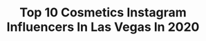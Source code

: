 ---
title: Top 10 Cosmetics Instagram Influencers In Las Vegas In 2020
description: >-
  Find top cosmetics Instagram influencers in Las Vegas in 2020. Most popular hashtags: #morphebabe #makeuptutorial #mothersday #forever21.
platform: Instagram
profiles:
  - username: "chelseymac_"
    fullname: >-
      Chelsey Mac
    location: "United States"
    followers: 37479
    engagement: 367
    commentsToLikes: 0.029964
    id: ck5hkldrbimt20i11e8sielul
    verified: false
    hashtags: "#tradeswomen, #minihusky, #toypomsky, #inkedwomen"
  - username: "savannahlynx"
    fullname: >-
      Savannah Lynx
    location: "United States"
    followers: 66528
    engagement: 126
    commentsToLikes: 0.045223
    id: ck6tmayfo7i7e0j71j4zxh5pe
    verified: false
    hashtags: "#quarantini, #formalwear, #whoisthisperson, #psychology"
  - username: "bjaymakeup"
    fullname: >-
      Brittany Jay
    location: "United States"
    followers: 10129
    engagement: 1007
    commentsToLikes: 0.073655
    id: ck0twhpc6ffic0i198bl6rih8
    verified: false
    hashtags: "#makeuptutorial, #makeupideas, #abhjunkies, #blazin"
  - username: "glowinriss"
    fullname: >-
      Marissa A
    location: "United States"
    followers: 55835
    engagement: 424
    commentsToLikes: 0.024072
    id: ck0u8nfi17wpa0i19jcib3vhx
    verified: false
    hashtags: "#lolashoetique, #wingedliner, #eyelashes, #easter"
  - username: "blissbrie"
    fullname: >-
      Bridget
    location: "United States"
    followers: 6475
    engagement: 497
    commentsToLikes: 0.137659
    id: ck6u0h4g8fnyl0j71fs5fugge
    verified: false
    hashtags: "#narsissist, #fashiontips, #bebellababe, #ofrabeauties"
  - username: "andrewsaintandrew"
    fullname: >-
      Andrew Saint Andrew 👑
    location: "United States"
    followers: 26095
    engagement: 143
    commentsToLikes: 0.067754
    id: ck5q52o1zr4rz0i112x5e82kq
    verified: false
    hashtags: "#enews, #diamondlightsfinisher"
  - username: "jenjenmakeup"
    fullname: >-
      Jenny
    location: "United States"
    followers: 197339
    engagement: 250
    commentsToLikes: 0.019067
    id: ck0vv567qnlil0i19t0mqcvht
    verified: false
    hashtags: "#proluxcosmetics, #underratedglam, #makeupartist, #focallurebeauty"
  - username: "xglambylissx"
    fullname: >-
      Lissette Zamora
    location: "United States"
    followers: 108691
    engagement: 374
    commentsToLikes: 0.019552
    id: ck0txw4xkkpgh0i194tvv19uj
    verified: false
    hashtags: "#doseofroses, #underratedmua, #georgia, #nailporn"
  - username: "laurenkittcarter"
    fullname: >-
      Lauren Kitt Carter
    location: "United States"
    followers: 180345
    engagement: 762
    commentsToLikes: 0.042171
    id: ck5zwisgj67ao0i141vp07877
    verified: true
    hashtags: "#contemporaryart, #skinexpert, #selfcare, #womensupportingwomen"
  - username: "hollywoodsmilelv"
    fullname: >-
      HOLLYWOOD SMILE DENTAL
    location: "United States"
    followers: 144688
    engagement: 378
    commentsToLikes: 0.002130
    id: ck15sh283cyod0i19gfb47r8j
    verified: false
    hashtags: "#vegaslocal, #champ, #newzealand, #markmadsen"
---